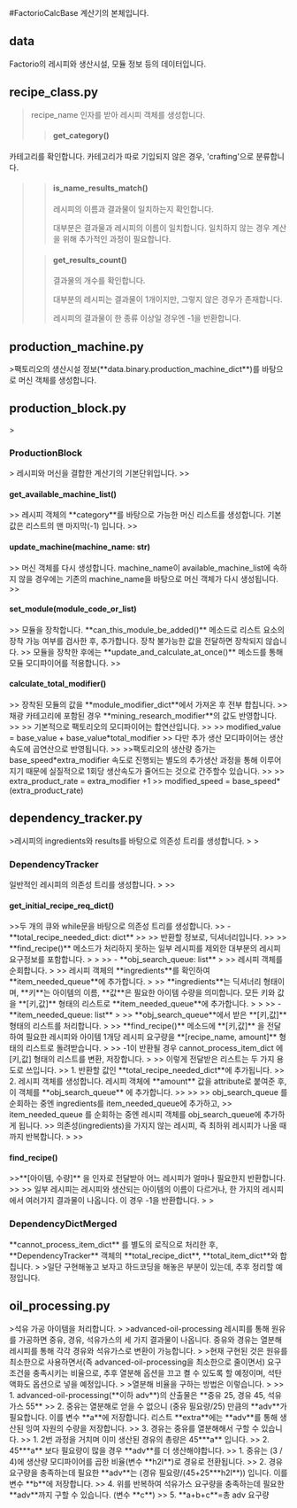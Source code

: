 #FactorioCalcBase
계산기의 본체입니다.

<h2>data</h2>
Factorio의 레시피와 생산시설, 모듈 정보 등의 데이터입니다. 

<h2>recipe_class.py</h2>

>recipe_name 인자를 받아 레시피 객체를 생성합니다.
>
>><h4>get_category()</h4>
카테고리를 확인합니다. 카테고리가 따로 기입되지 않은 경우, 'crafting'으로 분류합니다.
>
>><h4>is_name_results_match()</h4>
>>
>>레시피의 이름과 결과물이 일치하는지 확인합니다.
>> 
>>대부분은 결과물과 레시피의 이름이 일치합니다. 일치하지 않는 경우 계산을 위해 추가적인 과정이 필요합니다.
>
>><h4>get_results_count()</h4>
>>결과물의 개수를 확인합니다. 
>>
>>대부분의 레시피는 결과물이 1개이지만, 그렇지 않은 경우가 존재합니다.
>>
>>레시피의 결과물이 한 종류 이상일 경우엔 -1을 반환합니다.

<h2>production_machine.py</h2>
>팩토리오의 생산시설 정보(**data.binary.production_machine_dict**)를 바탕으로 머신 객체를 생성합니다. 

<h2>production_block.py</h2>
> <h3>ProductionBlock</h3>
> 레시피와 머신을 결합한 계산기의 기본단위입니다.
>><h4>get_available_machine_list()</h4> 
>> 레시피 객체의 **category**를 바탕으로 가능한 머신 리스트를 생성합니다. 기본값은 리스트의 맨 마지막(-1) 입니다.
>><h4>update_machine(machine_name: str)</h4>
>> 머신 객체를 다시 생성합니다. machine_name이 available_machine_list에 속하지 않을 경우에는 기존의 machine_name을 바탕으로 머신 객체가 다시 생성됩니다.
>><h4>set_module(module_code_or_list)</h4>
>> 모듈을 장착합니다. **can_this_module_be_added()** 메소드로 리스트 요소의 장착 가능 여부를 검사한 후, 추가합니다. 장착 불가능한 값을 전달하면 장착되지 않습니다.
>> 모듈을 장착한 후에는 **update_and_calculate_at_once()** 메소드를 통해 모듈 모디파이어를 적용합니다.
>><h4>calculate_total_modifier()</h4>
>> 장착된 모듈의 값을 **module_modifier_dict**에서 가져온 후 전부 합칩니다.
>> 채광 카테고리에 포함된 경우 **mining_research_modifier**의 값도 반영합니다.
>>
>> 기본적으로 팩토리오의 모디파이어는 합연산입니다.
>>
>>      modified_value = base_value + base_value*total_modifier
>> 다만 추가 생산 모디파이어는 생산 속도에 곱연산으로 반영됩니다. 
>> 
>>팩토리오의 생산량 증가는 base_speed*extra_modifier 속도로 진행되는 별도의 추가생산 과정을 통해 이루어지기 때문에 실질적으로 1회당 생산속도가 줄어드는 것으로 간주할수 있습니다. 
>>      
>>      extra_product_rate = extra_modifier +1
>>      modified_speed = base_speed*(extra_product_rate)

<h2>dependency_tracker.py</h2>
>레시피의 ingredients와 results를 바탕으로 의존성 트리를 생성합니다.
>
><h3>DependencyTracker</h3>
일반적인 레시피의 의존성 트리를 생성합니다.
>
>><h4>get_initial_recipe_req_dict()</h4>
>>두 개의 큐와 while문을 바탕으로 의존성 트리를 생성합니다.
>> - **total_recipe_needed_dict: dict**
>> 
>>   반환할 정보로, 딕셔너리입니다.
>>
>>   **find_recipe()** 메소드가 처리하지 못하는 일부 레시피를 제외한 대부분의 레시피 요구정보를 포함합니다.
> 
>   
>> - **obj_search_queue: list**
> 
>>   레시피 객체를 순회합니다. 
> 
>>   레시피 객체의 **ingredients**를 확인하여 **item_needed_queue**에 추가합니다.
>   
>>   **ingredients**는 딕셔너리 형태이며, **키**는 아이템의 이름, **값**은 필요한 아이템 수량을 의미합니다. 모든 키와 값을 **[키,값]** 형태의 리스트로 **item_needed_queue**에 추가합니다.
> 
>   
>> - **item_needed_queue: list**
>   
>>   **obj_search_queue**에서 받은 **[키,값]** 형태의 리스트를 처리합니다.
> 
>>   **find_recipe()** 메소드에 **[키,값]** 을 전달하여 필요한 레시피와 아이템 1개당 레시피 요구량을 **[recipe_name, amount]** 형태의 리스트로 돌려받습니다.
>   
>>       -1이 반환될 경우 cannot_process_item_dict 에 [키,값] 형태의 리스트를 변환, 저장합니다.
> 
>>    이렇게 전달받은 리스트는 두 가지 용도로 쓰입니다.
>>  1. 반환할 값인 **total_recipe_needed_dict**에 추가됩니다.
>>  2. 레시피 객체를 생성합니다. 레시피 객체에 **amount** 값을 attribute로 붙여준 후, 이 객체를 **obj_search_queue** 에 추가합니다. 
>>   
>> 
>>      obj_search_queue 를 순회하는 중엔 ingredients를 item_needed_queue에 추가하고,
>>      item_needed_queue 를 순회하는 중엔 레시피 객체를 obj_search_queue에 추가하게 됩니다.
>>      의존성(ingredients)을 가지지 않는 레시피, 즉 최하위 레시피가 나올 때 까지 반복합니다.
>
>><h4>find_recipe()</h4>
>>**[아이템, 수량]** 을 인자로 전달받아 어느 레시피가 얼마나 필요한지 반환합니다.
>> 
>> 일부 레시피는 레시피와 생산되는 아이템의 이름이 다르거나, 한 가지의 레시피에서 여러가지 결과물이 나옵니다. 이 경우 -1을 반환합니다.
> 
><h3>DependencyDictMerged</h3>
**cannot_process_item_dict** 를 별도의 로직으로 처리한 후, **DependencyTracker** 객체의 **total_recipe_dict**, **total_item_dict**와 합칩니다. 
>
>일단 구현해놓고 보자고 하드코딩을 해놓은 부분이 있는데, 추후 정리할 예정입니다.

<h2>oil_processing.py</h2>
>석유 가공 아이템을 처리합니다. 
>
>advanced-oil-processing 레시피를 통해 원유를 가공하면 중유, 경유, 석유가스의 세 가지 결과물이 나옵니다. 중유와 경유는 열분해 레시피를 통해 각각 경유와 석유가스로 변환이 가능합니다.
>
>현재 구현된 것은 원유를 최소한으로 사용하면서(즉 advanced-oil-processing을 최소한으로 줄이면서) 요구조건을 충족시키는 비율으로, 추후 열분해 옵션을 끄고 켤 수 있도록 할 예정이며, 석탄 액화도 옵션으로 넣을 예정입니다.
>
>열분해 비율을 구하는 방법은 이렇습니다.
>
>> 1. advanced-oil-processing(**이하 adv**)의 산출물은 **중유 25, 경유 45, 석유가스 55**
>> 2. 중유는 열분해로 얻을 수 없으니 (중유 필요량/25) 만큼의 **adv**가 필요합니다. 이를 변수 **a**에 저장합니다. 리스트 **extra**에는 **adv**를 통해 생산된 잉여 자원의 수량을 저장합니다.
>> 3. 경유는 중유를 열분해해서 구할 수 있습니다.
>>   1. 2번 과정을 거치며 이미 생산된 경유의 총량은 45***a** 입니다.
>>   2. 45***a** 보다 필요량이 많을 경우 **adv**를 더 생산해야합니다.
>>       1. 중유는 (3 / 4)에 생산량 모디파이어를 곱한 비율(변수 **h2l**)로 경유로 전환됩니다.
>>       2. 경유 요구량을 충족하는데 필요한 **adv**는 (경유 필요량/(45+25***h2l**)) 입니다. 이를 변수 **b**에 저장합니다. 
>> 4. 위를 반복하여 석유가스 요구량을 충족하는데 필요한 **adv**까지 구할 수 있습니다. (변수 **c**)
>> 5. **a+b+c**=총 adv 요구량
